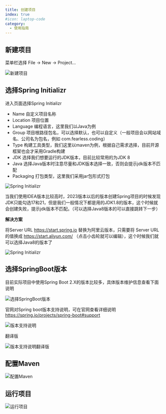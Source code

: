 ```yaml
---
title: 创建项目
index: true
#icon: laptop-code
category:
  - 使用指南
---
```


## 新建项目

菜单栏选择 File -> New -> Project...

![新建项目](/images/image-20240321223839133.png)





## 选择Spring Initializr

进入页面选择Spring Initializr

- Name 自定义项目名称
- Location 项目位置
- Language 编程语言，这里我们以Java为例
- Group 项目根路径包名，可以选择默认，也可以自定义（一般项目会以网站域名、公司名为包名，例如 com.fearless.coding）
- Type 构建工具类型，我们这里以maven为例，根据自己需求选择，目前开源框架也会才采用Gradle构建
- JDK 选择我们想要运行的JDK版本，目前比较常用的为JDK 8
- Java 选择Java版本时注意尽量和JDK版本选择一致，否则会提示jdk版本不匹配
- Packaging 打包类型，这里我们采用jar包形式打包



![Spring Initializr](/images/image-20240321221733179.png)

当我们使用IDEA版本比较高时，2023版本以后的版本创建Spring项目的时候发现JDK只能勾选17和21，但是我们一般情况下都是用的JDK1.8的版本，这个时候就会创建失败，提示jdk版本不匹配。（可以选择Java8版本的可以直接跳转下一步）

**解决方案**

将Server URL https://start.spring.io 替换为阿里云版本，只需要将 Server URL 的值换成 https://start.aliyun.com/ （点击小齿轮就可以编辑），这个时候我们就可以选择Java8的版本了



![Spring Initializr](/images/image-20240321223435810.png)



## 选择SpringBoot版本

目前实际项目中使用Spring Boot 2.X的版本比较多，具体版本维护信息查看下面说明

![选择SpringBoot版本](/images/image-20240321223216283.png)



官网对Spring boot版本支持说明，可在官网查看详细说明 https://spring.io/projects/spring-boot#support

![版本支持说明](/images/image-20240321230252574.png)



翻译版

![版本支持说明翻译版](/images/image-20240321230324523.png)



## 配置Maven



![配置Maven](/images/image-20240321223620748.png)





## 运行项目



![运行项目](/images/SpringBoot-创建项目-运行项目.png)

